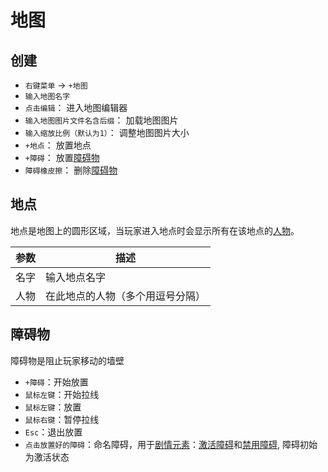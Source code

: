 # 地图

## 创建
- `右键菜单` -> `+地图`
- `输入地图名字`
- `点击编辑`： 进入地图编辑器
- `输入地图图片文件名含后缀`： 加载地图图片
- `输入缩放比例（默认为1）`： 调整地图图片大小
- `+地点`： 放置地点
- `+障碍`： 放置[障碍物](#障碍物)
- `障碍橡皮擦`： 删除[障碍物](#障碍物)

## 地点

地点是地图上的圆形区域，当玩家进入地点时会显示所有在该地点的[人物](./character.html)。

| 参数 | 描述 |
| --- | ----------- |
| 名字 | 输入地点名字 |
| 人物 | 在此地点的人物（多个用逗号分隔） |

## 障碍物

障碍物是阻止玩家移动的墙壁
- `+障碍`：开始放置
- `鼠标左键`：开始拉线
- `鼠标左键`：放置
- `鼠标右键`：暂停拉线
- `Esc`：退出放置
- `点击放置好的障碍`：命名障碍，用于[剧情元素](./act-element.html)：[激活障碍](./act-element.html#激活障碍)和[禁用障碍](./act-element.html#禁用障碍), 障碍初始为激活状态
